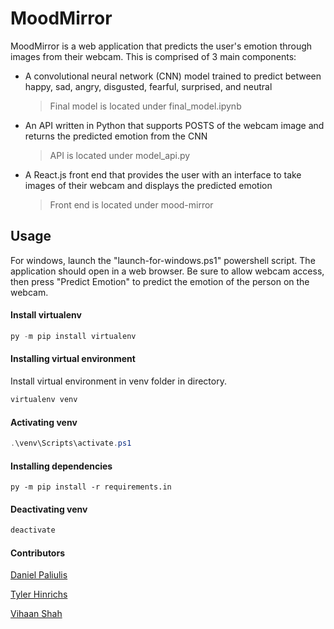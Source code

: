 # MoodMirror

MoodMirror is a web application that predicts the user's emotion through images from their webcam. This is comprised of 3 main components:
- A convolutional neural network (CNN) model trained to predict between happy, sad, angry, disgusted, fearful, surprised, and neutral
    > Final model is located under final_model.ipynb
- An API written in Python that supports POSTS of the webcam image and returns the predicted emotion from the CNN
    > API is located under model_api.py
- A React.js front end that provides the user with an interface to take images of their webcam and displays the predicted emotion
    > Front end is located under mood-mirror

## Usage
For windows, launch the "launch-for-windows.ps1" powershell script. The application should open in a web browser. Be sure to allow webcam access, then press "Predict Emotion" to predict the emotion of the person on the webcam.

#### Install virtualenv
```powershell
py -m pip install virtualenv
```

#### Installing virtual environment
Install virtual environment in venv folder in directory.
```powershell
virtualenv venv
```

#### Activating venv
```powershell
.\venv\Scripts\activate.ps1
```

#### Installing dependencies
```
py -m pip install -r requirements.in
```

#### Deactivating venv
```powershell
deactivate
```

#### Contributors
[Daniel Paliulis](https://github.com/dan-011)

[Tyler Hinrichs](https://github.com/tylernh10)

[Vihaan Shah](https://github.com/ShahhhVihaan)